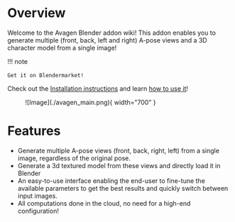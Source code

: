 # Overview

Welcome to the Avagen Blender addon wiki! This addon enables you to generate multiple (front, back, left and right) A-pose views and a 3D character model from a single image!

!!! note

    Get it on Blendermarket!

Check out the [Installation instructions](./installation.md) and learn [how to use it](../how-to-use/views.md)!

<figure markdown>
  ![Image](./avagen_main.png){ width="700" }
</figure>


# Features

- Generate multiple A-pose views (front, back, right, left) from a single image, regardless of the original pose.
- Generate a 3d textured model from these views and directly load it in Blender
- An easy-to-use interface enabling the end-user to fine-tune the available parameters to get the best results and quickly switch between input images.
- All computations done in the cloud, no need for a high-end configuration!

